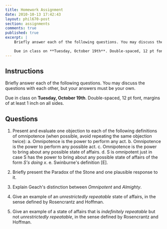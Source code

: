 ```yaml
---
title: Homework Assignment
date: 2010-10-13 17:42:43
layout: phil670-post
section: assignments
comments: true
published: true
excerpt: |
    Briefly answer each of the following questions. You may discuss the questions with each other, but your answers must be your own.

    Due in class on **Tuesday, October 19th**. Double-spaced, 12 pt font, margins of at least 1 inch on all sides.
---
```


## Instructions

Briefly answer each of the following questions. You may discuss the questions with each other, but your answers must be your own.

Due in class on **Tuesday, October 19th**. Double-spaced, 12 pt font, margins of at least 1 inch on all sides.

## Questions

1. Present and evaluate one objection to each of the following definitions of omnipotence (when possible, avoid repeating the same objection twice):
    a. Omnipotence is the power to perform any act.
    b. Omnipotence is the power to perform any possible act.
    c. Omnipotence is the power to bring about any possible state of affairs.
    d. S is omnipotent just in case S has the power to bring about any possible state of affairs of the form *S's doing x*.
    e. Swinburne's definition [E].

2. Briefly present the Paradox of the Stone and one plausible response to it.

3. Explain Geach's distinction between *Omnipotent* and *Almighty*.

4. Give an example of an *unrestrictedly repeatable* state of affairs, in the sense defined by Rosencrantz and Hoffman.

5. Give an example of a state of affairs that is *indefinitely repeatable* but not *unrestrictedly repeatable*, in the sense defined by Rosencrantz and Hoffman.